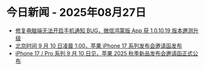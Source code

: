 # 今日新闻 - 2025年08月27日
- [修复电脑端无法开启手机通知 BUG，微信鸿蒙版 App 获 1.0.10.19 版本邀测升级](https://www.ithome.com/0/878/249.htm)
- [北京时间 9 月 10 日凌晨 1:00，苹果 iPhone 17 系列发布会邀请函发布](https://www.ithome.com/0/878/248.htm)
- [iPhone 17 / Pro 系列 9 月 10 日见，苹果 2025 秋季新品发布会邀请函正式公布](https://www.ithome.com/0/878/248.htm)
